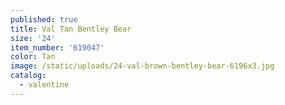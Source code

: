 ```yaml
---
published: true
title: Val Tan Bentley Bear
size: '24'
item_number: '619047'
color: Tan
image: /static/uploads/24-val-brown-bentley-bear-6196x3.jpg
catalog:
  - valentine
---
```



